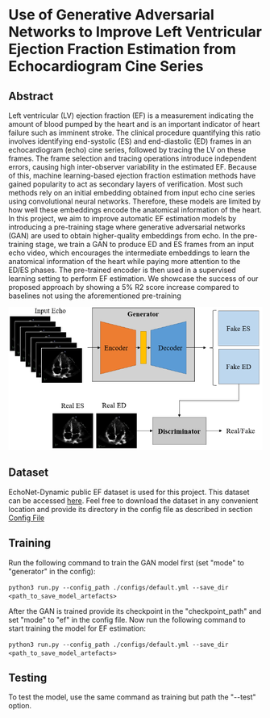 # Use of Generative Adversarial Networks to Improve Left Ventricular Ejection Fraction Estimation from Echocardiogram Cine Series

## Abstract
Left ventricular (LV) ejection fraction (EF) is a measurement indicating the amount
of blood pumped by the heart and is an important indicator of heart failure such as
imminent stroke. The clinical procedure quantifying this ratio involves identifying
end-systolic (ES) and end-diastolic (ED) frames in an echocardiogram (echo)
cine series, followed by tracing the LV on these frames. The frame selection
and tracing operations introduce independent errors, causing high inter-observer
variability in the estimated EF. Because of this, machine learning-based ejection
fraction estimation methods have gained popularity to act as secondary layers of
verification. Most such methods rely on an initial embedding obtained from input
echo cine series using convolutional neural networks. Therefore, these models
are limited by how well these embeddings encode the anatomical information of
the heart. In this project, we aim to improve automatic EF estimation models by
introducing a pre-training stage where generative adversarial networks (GAN) are
used to obtain higher-quality embeddings from echo. In the pre-training stage,
we train a GAN to produce ED and ES frames from an input echo video, which
encourages the intermediate embeddings to learn the anatomical information of
the heart while paying more attention to the ED/ES phases. The pre-trained
encoder is then used in a supervised learning setting to perform EF estimation.
We showcase the success of our proposed approach by showing a 5% R2 score
increase compared to baselines not using the aforementioned pre-training

<p align="center">
  <img alt="Overall GAN architecture" src="./gan.PNG" width="700"/>
</p>

## Dataset
EchoNet-Dynamic public EF dataset is used for this project. This dataset can be accessed
[here](https://echonet.github.io/dynamic/index.html).
Feel free to download the dataset in any convenient location and provide its directory in the config file as described 
in section [Config File](#config-file)

## Training
Run the following command to train the GAN model first (set "mode" to "generator" in the config):

`python3 run.py --config_path ./configs/default.yml --save_dir <path_to_save_model_artefacts>`

After the GAN is trained provide its checkpoint in the "checkpoint_path" and set "mode" to "ef" in the config file. Now 
run the following command to start training the model for EF estimation:

`python3 run.py --config_path ./configs/default.yml --save_dir <path_to_save_model_artefacts>`

## Testing
To test the model, use the same command as training but path the "--test" option.
